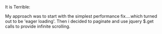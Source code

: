 
It is Terrible:

My approach was to start with the simplest performance fix....which turned out to be 'eager loading'.  Then i decided to paginate and use jquery $.get calls to provide infinite scrolling.
